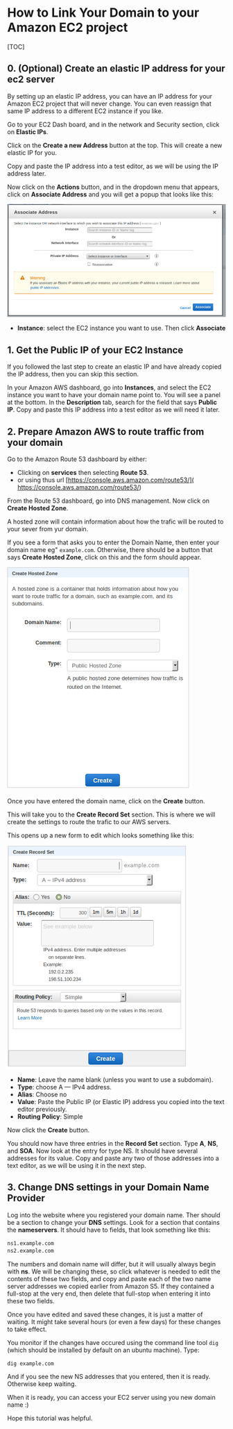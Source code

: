 # How to Link Your Domain to your Amazon EC2 project

[TOC]

## 0. (Optional) Create an elastic IP address for your ec2 server
By setting up an elastic IP address, you can have an IP address for your 
Amazon EC2 project that will never change. You can even reassign that same IP 
address to a different EC2 instance if you like. 

Go to your EC2 Dash board, and in the network and Security section, click on 
**Elastic IPs**. 

Click on the **Create a new Address** button at the top. This will create a new 
elastic IP for you. 

Copy and paste the IP address into a test editor, as we will be using the IP 
address later. 

Now click on the **Actions** button, and in the dropdown menu that appears, 
click on **Associate Address** and you will get a popup that looks like this: 

![Image of panel to associate Elastic IP address](LESSON_IMG_DIR/elastic_IP_assosiate_address.png)

- **Instance**: select the EC2 instance you want to use. Then click **Associate**




## 1. Get the Public IP of your EC2 Instance
If you followed the last step to create an elastic IP and have already copied 
the IP address, then you can skip this section. 

In your Amazon AWS dashboard, go into **Instances**, and select the EC2 instance 
you want to have your domain name point to. You will see a panel at the bottom. 
In the **Description** tab, search for the field that says **Public IP**. Copy 
and paste this IP address into a test editor as we will need it later. 




## 2. Prepare Amazon AWS to route traffic from your domain

Go to the Amazon Route 53 dashboard by either: 

- Clicking on **services** then selecting **Route 53**. 
- or using thus url [https://console.aws.amazon.com/route53/]( https://console.aws.amazon.com/route53/)   

From the Route 53 dashboard, go into DNS management. Now click on 
**Create Hosted Zone**. 

A hosted zone will contain information about how the trafic will be routed to 
your sever from yur domain. 

If you see a form that asks you to enter the Domain Name, then enter your 
domain name eg" `example.com`. Otherwise, there should be a button that says 
**Create Hosted Zone**, click on this and the form should appear. 


![Image of create hosted zone panel](LESSON_IMG_DIR/create_hosted_zone.png)


Once you have entered the domain name, click on the **Create** button. 

This will take you to the **Create Record Set** section. This is where we will 
create the settings to route the trafic to our AWS servers.  

This opens up a new form to edit which looks something like this: 

![Image of create record set](LESSON_IMG_DIR/create_record_set.png)


- **Name**: Leave the name blank (unless you want to use a subdomain). 
- **Type**: choose A — IPv4 address.
- **Alias**: Choose no 
- **Value**: Paste the Public IP (or Elastic IP) address you copied into the 
             text editor previously.
- **Routing Policy**: Simple

Now click the **Create** button. 

You should now have three entries in the **Record Set** section. Type **A**, 
**NS**, and **SOA**. Now look at the entry for type NS. It should have several 
addresses for its value. Copy and paste any two of those addresses into a text 
editor, as we will be using it in the next step. 



## 3. Change DNS settings in your Domain Name Provider
Log into the website where you registered your domain name. Ther should be a 
section to change your **DNS** settings. Look for a section that contains the 
**nameservers**. It should have to fields, that look something like this: 

```sh
ns1.example.com
ns2.example.com
```

The numbers and domain name will differ, but it will usually always begin with 
**ns**. We will be changing these, so click whatever is needed to edit the 
contents of these two fields, and copy and paste each of the two name server 
addresses we copied earlier from Amazon S5. If they contained a full-stop at 
the very end, then delete that full-stop when entering it into these two fields. 

Once you have edited and saved these changes, it is just a matter of waiting. 
It might take several hours (or even a few days) for these changes to take 
effect. 

You monitor if the changes have occured using the command line tool `dig` 
(which should be installed by default on an ubuntu machine). Type: 

```
dig example.com
```

And if you see the new NS addresses that you entered, then it is ready. 
Otherwise keep waiting. 

When it is ready, you can access your EC2 server using you new domain name :) 

Hope this tutorial was helpful. 


